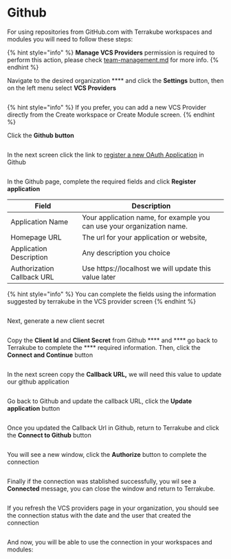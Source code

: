 # Github

For using repositories from GitHub.com with Terrakube workspaces and modules you will need to follow these steps:

{% hint style="info" %}
**Manage VCS Providers** permission is required to perform this action, please check [team-management.md](../organizations/team-management.md "mention") for more info.
{% endhint %}

Navigate to the desired organization **** and click the **Settings** button, then on the left menu select **VCS Providers**&#x20;

<figure><img src="../../.gitbook/assets/image (14) (2).png" alt=""><figcaption></figcaption></figure>

{% hint style="info" %}
If you prefer, you can add a new VCS Provider directly from the Create workspace or Create Module screen.&#x20;
{% endhint %}

Click the **Github button**

<figure><img src="../../.gitbook/assets/image (7).png" alt=""><figcaption></figcaption></figure>

In the next screen click the link to [register a new OAuth Application](https://github.com/settings/applications/new) in Github

<figure><img src="../../.gitbook/assets/image (11) (2).png" alt=""><figcaption></figcaption></figure>

In the Github page, complete the required fields and click **Register application**

| Field                      | Description                                                            |
| -------------------------- | ---------------------------------------------------------------------- |
| Application Name           | Your application name, for example you can use your organization name. |
| Homepage URL               | The url for your application or website,                               |
| Application Description    | Any description you choice                                             |
| Authorization Callback URL | Use https://localhost we will update this value later                  |

{% hint style="info" %}
You can complete the fields using the information suggested by terrakube in the VCS provider screen
{% endhint %}

<figure><img src="../../.gitbook/assets/image (9) (3) (2).png" alt=""><figcaption></figcaption></figure>

Next, generate a new client secret

<figure><img src="../../.gitbook/assets/image (8) (4).png" alt=""><figcaption></figcaption></figure>

Copy the  **Client Id**  and **Client Secret** from Github **** and **** go back to Terrakube to complete the **** required information. Then, click the **Connect and Continue** button

<figure><img src="../../.gitbook/assets/image (20) (2).png" alt=""><figcaption></figcaption></figure>

In the next screen copy the **Callback URL,** we will need this value to update our github application

<figure><img src="../../.gitbook/assets/image (3) (1) (3).png" alt=""><figcaption></figcaption></figure>

Go back to Github and update the callback URL, click the **Update application** button

<figure><img src="../../.gitbook/assets/image (6) (1) (4).png" alt=""><figcaption></figcaption></figure>

Once you updated the Callback Url in Github, return to Terrakube and click the **Connect to Github** button

<figure><img src="../../.gitbook/assets/image (3) (4).png" alt=""><figcaption></figcaption></figure>

You will see a new window, click the **Authorize** button to complete the connection

<figure><img src="../../.gitbook/assets/image (12) (1).png" alt=""><figcaption></figcaption></figure>

Finally if the connection was stablished successfully, you wil see a **Connected** message, you can close the window and return to Terrakube.

<figure><img src="../../.gitbook/assets/image (16).png" alt=""><figcaption></figcaption></figure>

If you refresh the VCS providers page in your organization, you should see the connection status with the date and the user that created the connection

<figure><img src="../../.gitbook/assets/image (10).png" alt=""><figcaption></figcaption></figure>

And now, you will be able to use the connection in your workspaces and modules:

<figure><img src="../../.gitbook/assets/image (18).png" alt=""><figcaption></figcaption></figure>

